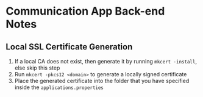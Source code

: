 # Communication App Back-end Notes

## Local SSL Certificate Generation

1. If a local CA does not exist, then generate it by running `mkcert -install`, else skip this step
2. Run `mkcert -pkcs12 <domain>` to generate a locally signed certificate
3. Place the generated certificate into the folder that you have specified inside the `applications.properties`